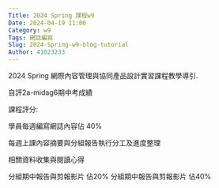 ```yaml
---
Title: 2024 Spring 課程w9
Date: 2024-04-19 11:00
Category: w9
Tags: 網誌編寫
Slug: 2024-Spring-w9-blog-tutorial
Author: 41023233
---
```


2024 Spring 網際內容管理與協同產品設計實習課程教學導引.

<!-- PELICAN_END_SUMMARY -->

自評2a-midag6期中考成績

課程評分:

學員每週編寫網誌內容佔 40%

每週上課內容摘要與分組報告執行分工及進度整理

相關資料收集與閱讀心得

分組期中報告與剪報影片 佔20%
分組期中報告與剪報影片 佔40%
